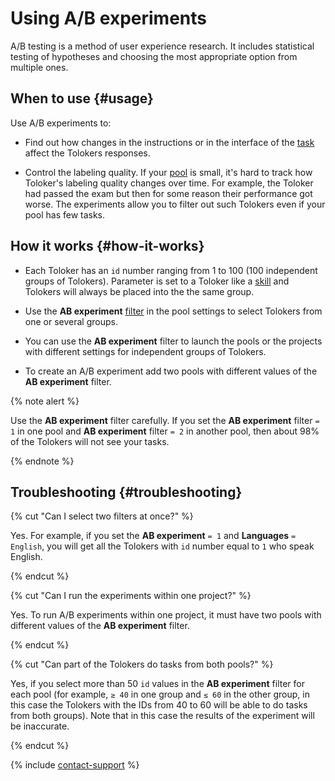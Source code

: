 # Using A/B experiments

A/B testing is a method of user experience research. It includes statistical testing of hypotheses and choosing the most appropriate option from multiple ones.

## When to use {#usage}

Use A/B experiments to:

- Find out how changes in the instructions or in the interface of the [task](../../glossary.md#task) affect the Tolokers responses.

- Control the labeling quality. If your [pool](../../glossary.md#pool) is small, it's hard to track how Toloker's labeling quality changes over time. For example, the Toloker had passed the exam but then for some reason their performance got worse. The experiments allow you to filter out such Tolokers even if your pool has few tasks.

## How it works {#how-it-works}

- Each Toloker has an `id` number ranging from 1 to 100 (100 independent groups of Tolokers). Parameter is set to a Toloker like a [skill](../../glossary.md#skill) and Tolokers will always be placed into the the same group.

- Use the **AB experiment** [filter](../../glossary.md#filters) in the pool settings to select Tolokers from one or several groups.

- You can use the **AB experiment** filter to launch the pools or the projects with different settings for independent groups of Tolokers.

- To create an A/B experiment add two pools with different values of the **AB experiment** filter.

{% note alert %}

Use the **AB experiment** filter carefully. If you set the **AB experiment** filter `= 1` in one pool and **AB experiment** filter `= 2` in another pool, then about 98% of the Tolokers will not see your tasks.

{% endnote %}

## Troubleshooting {#troubleshooting}

{% cut "Can I select two filters at once?" %}

Yes. For example, if you set the **AB experiment** `= 1` and **Languages** `= English`, you will get all the Tolokers with `id` number equal to `1` who speak English.

{% endcut %}

{% cut "Can I run the experiments within one project?" %}

Yes. To run A/B experiments within one project, it must have two pools with different values of the **AB experiment** filter.

{% endcut %}

{% cut "Can part of the Tolokers do tasks from both pools?" %}

Yes, if you select more than 50 `id` values in the **AB experiment** filter for each pool (for example, `≥ 40` in one group and `≤ 60` in the other group, in this case the Tolokers with the IDs from 40 to 60 will be able to do tasks from both groups). Note that in this case the results of the experiment will be inaccurate.

{% endcut %}

{% include [contact-support](../_includes/contact-support.md) %}